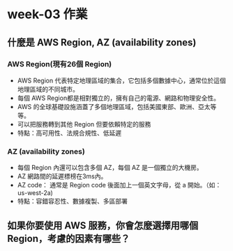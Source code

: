 # week-03 作業

## 什麼是 AWS Region, AZ (availability zones)
### AWS Region(現有26個 Region)
- AWS Region 代表特定地理區域的集合，它包括多個數據中心，通常位於這個地理區域的不同城市。
- 每個 AWS Region都是相對獨立的，擁有自己的電源、網路和物理安全性。
- AWS 的全球基礎設施涵蓋了多個地理區域，包括美國東部、歐洲、亞太等等。
- 可以把服務轉到其他 Region 但要依賴特定的服務 
- 特點：高可用性、法規合規性、低延遲

### AZ (availability zones)
- 每個 Region 內還可以包含多個 AZ，每個 AZ 是一個獨立的大機房。
- AZ 網路間的延遲標榜在3ms內。
- AZ code： 通常是 Region code 後面加上一個英文字母，從 a 開始。（如：us-west-2a)
- 特點：容錯容忍性、數據複製、多區部署

## 如果你要使用 AWS 服務，你會怎麼選擇用哪個 Region，考慮的因素有哪些？

